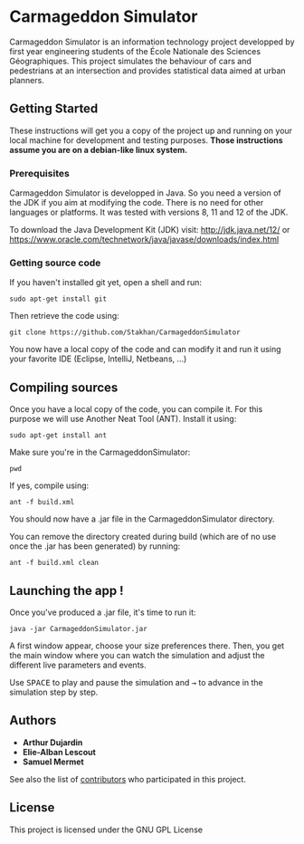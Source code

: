 # Carmageddon Simulator

Carmageddon Simulator is an information technology project developped by first year engineering students of the École Nationale des Sciences Géographiques. 
This project simulates the behaviour of cars and pedestrians at an intersection and provides statistical data aimed at urban planners. 

## Getting Started

These instructions will get you a copy of the project up and running on your local machine for development and testing purposes. **Those instructions assume you are on a debian-like linux system.**

### Prerequisites

Carmageddon Simulator is developped in Java. So you need a version of the JDK if you aim at modifying the code.
There is no need for other languages or platforms. It was tested with versions 8, 11 and 12 of the JDK.

To download the Java Development Kit (JDK) visit:
http://jdk.java.net/12/ or https://www.oracle.com/technetwork/java/javase/downloads/index.html


### Getting source code
If you haven't installed git yet, open a shell and run:
```
sudo apt-get install git
```
Then retrieve the code using:
```
git clone https://github.com/Stakhan/CarmageddonSimulator
```
You now have a local copy of the code and can modify it and run it using your favorite IDE (Eclipse, IntelliJ, Netbeans, ...)

## Compiling sources
Once you have a local copy of the code, you can compile it. For this purpose we will use Another Neat Tool (ANT). Install it using:
```
sudo apt-get install ant
```
Make sure you're in the CarmageddonSimulator:
```
pwd
```
If yes, compile using:
```
ant -f build.xml
```
You should now have a .jar file in the CarmageddonSimulator directory.

You can remove the directory created during build (which are of no use once the .jar has been generated) by running:
```
ant -f build.xml clean
```

## Launching the app !

Once you've produced a .jar file, it's time to run it:

```
java -jar CarmageddonSimulator.jar
```

A first window appear, choose your size preferences there. Then, you get the main window where you can watch the simulation and adjust the different live parameters and events.

Use <kbd>SPACE</kbd> to play and pause the simulation and <kbd>&rarr;</kbd> to advance in the simulation step by step.


## Authors

* **Arthur Dujardin**
* **Elie-Alban Lescout**
* **Samuel Mermet**

See also the list of [contributors](https://github.com/Stakhan/CarmageddonSimulator/contributors) who participated in this project.

## License

This project is licensed under the GNU GPL License
